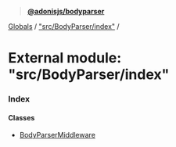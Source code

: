 > **[@adonisjs/bodyparser](../README.md)**

[Globals](../globals.md) / ["src/BodyParser/index"](_src_bodyparser_index_.md) /

# External module: "src/BodyParser/index"

### Index

#### Classes

* [BodyParserMiddleware](../classes/_src_bodyparser_index_.bodyparsermiddleware.md)